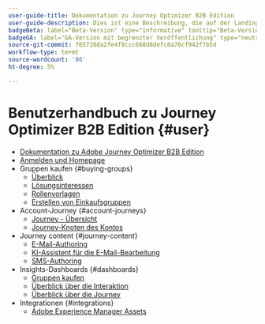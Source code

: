 ```yaml
---
user-guide-title: Dokumentation zu Journey Optimizer B2B Edition
user-guide-description: Dies ist eine Beschreibung, die auf der Landingpage angezeigt wird.
badgeBeta: label="Beta-Version" type="informative" tooltip="Beta-Versionshinweise"
badgeGA: label="GA-Version mit begrenzter Veröffentlichung" type="neutral" tooltip="Dokumentation zur reduzierten Version GA"
source-git-commit: 765720da2fe4f8ccc668d8defc6a76cf942f7b5d
workflow-type: tm+mt
source-wordcount: '86'
ht-degree: 5%

---
```



# Benutzerhandbuch zu Journey Optimizer B2B Edition {#user}

+ [Dokumentation zu Adobe Journey Optimizer B2B Edition](guide-overview.md)
+ [Anmelden und Homepage](home-page.md)
+ Gruppen kaufen {#buying-groups}
   + [Überblick](./buying-groups/buying-groups-overview.md)
   + [Lösungsinteressen](./buying-groups/solution-interests.md)
   + [Rollenvorlagen](./buying-groups/buying-groups-role-templates.md)
   + [Erstellen von Einkaufsgruppen](./buying-groups/buying-groups-create.md)
+ Account-Journey {#account-journeys}
   + [Journey - Übersicht](./journeys/journey-overview.md)
   + [Journey-Knoten des Kontos](./journeys/journey-nodes.md)
+ Journey content {#journey-content}
   + [E-Mail-Authoring](./content/email-authoring.md)
   + [KI-Assistent für die E-Mail-Bearbeitung](./content/ai-assistant-emails.md)
   + [SMS-Authoring](./content/sms-authoring.md)
+ Insights-Dashboards {#dashboards}
   + [Gruppen kaufen](./dashboards/buying-groups-dashboard.md)
   + [Überblick über die Interaktion](./dashboards/engagement-dashboard.md)
   + [Überblick über die Journey](./dashboards/journeys-dashboard.md)
+ Integrationen {#integrations}
   + [Adobe Experience Manager Assets](./integrations/experience-manager-assets-integration.md)
